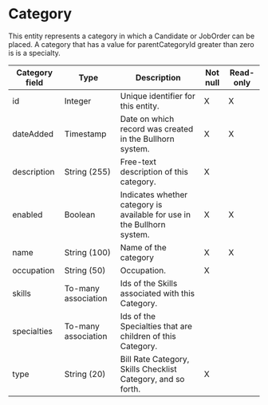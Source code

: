 # Category

This entity represents a category in which a Candidate or JobOrder can be placed. A category that has a value for parentCategoryId greater than zero is  is a specialty.

| **Category field** | **Type** | **Description** | **Not null** | **Read-only** |
| --- | --- | --- | --- | --- |
| id | Integer | Unique identifier for this entity. | X | X |
| dateAdded | Timestamp | Date on which record was created in the Bullhorn system. | X | X |
| description | String (255) | Free-text description of this category. | X | |
| enabled | Boolean | Indicates whether category is available for use in the Bullhorn system. | X | X |
| name | String (100) | Name of the category | X | X |
| occupation | String (50) | Occupation. | X | |
| skills | To-many association | Ids of the Skills associated with this Category. | | |
| specialties | To-many association | Ids of the Specialties that are children of this Category. | | |
| type | String (20) | Bill Rate Category, Skills Checklist Category, and so forth. | X | |

